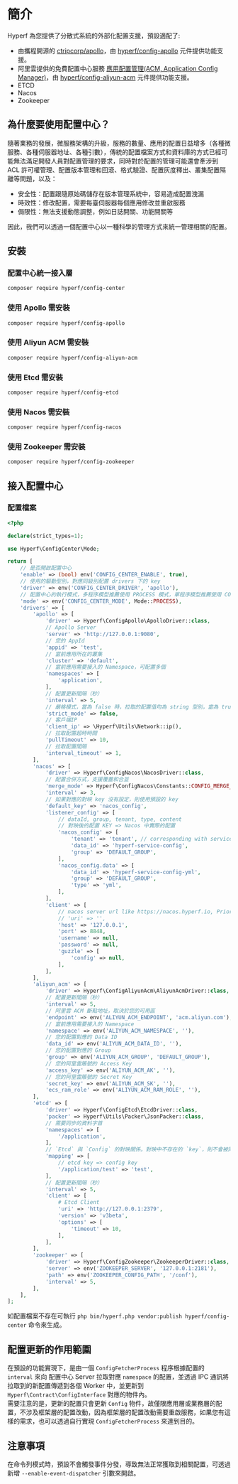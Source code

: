 # 簡介

Hyperf 為您提供了分散式系統的外部化配置支援，預設適配了:

- 由攜程開源的 [ctripcorp/apollo](https://github.com/ctripcorp/apollo)，由 [hyperf/config-apollo](https://github.com/hyperf/config-apollo) 元件提供功能支援。
- 阿里雲提供的免費配置中心服務 [應用配置管理(ACM, Application Config Manager)](https://help.aliyun.com/product/59604.html)，由 [hyperf/config-aliyun-acm](https://github.com/hyperf/config-aliyun-acm) 元件提供功能支援。
- ETCD
- Nacos
- Zookeeper

## 為什麼要使用配置中心？

隨著業務的發展，微服務架構的升級，服務的數量、應用的配置日益增多（各種微服務、各種伺服器地址、各種引數），傳統的配置檔案方式和資料庫的方式已經可能無法滿足開發人員對配置管理的要求，同時對於配置的管理可能還會牽涉到 ACL 許可權管理、配置版本管理和回滾、格式驗證、配置灰度釋出、叢集配置隔離等問題，以及：

- 安全性：配置跟隨原始碼儲存在版本管理系統中，容易造成配置洩漏
- 時效性：修改配置，需要每臺伺服器每個應用修改並重啟服務
- 侷限性：無法支援動態調整，例如日誌開關、功能開關等   

因此，我們可以透過一個配置中心以一種科學的管理方式來統一管理相關的配置。

## 安裝

### 配置中心統一接入層

```bash
composer require hyperf/config-center
```

### 使用 Apollo 需安裝

```bash
composer require hyperf/config-apollo
```

### 使用 Aliyun ACM 需安裝

```bash
composer require hyperf/config-aliyun-acm
```

### 使用 Etcd 需安裝

```bash
composer require hyperf/config-etcd
```

### 使用 Nacos 需安裝

```bash
composer require hyperf/config-nacos
```

### 使用 Zookeeper 需安裝

```bash
composer require hyperf/config-zookeeper
```

## 接入配置中心

### 配置檔案

```php
<?php

declare(strict_types=1);

use Hyperf\ConfigCenter\Mode;

return [
    // 是否開啟配置中心
    'enable' => (bool) env('CONFIG_CENTER_ENABLE', true),
    // 使用的驅動型別，對應同級別配置 drivers 下的 key
    'driver' => env('CONFIG_CENTER_DRIVER', 'apollo'),
    // 配置中心的執行模式，多程序模型推薦使用 PROCESS 模式，單程序模型推薦使用 COROUTINE 模式
    'mode' => env('CONFIG_CENTER_MODE', Mode::PROCESS),
    'drivers' => [
        'apollo' => [
            'driver' => Hyperf\ConfigApollo\ApolloDriver::class,
            // Apollo Server
            'server' => 'http://127.0.0.1:9080',
            // 您的 AppId
            'appid' => 'test',
            // 當前應用所在的叢集
            'cluster' => 'default',
            // 當前應用需要接入的 Namespace，可配置多個
            'namespaces' => [
                'application',
            ],
            // 配置更新間隔（秒）
            'interval' => 5,
            // 嚴格模式，當為 false 時，拉取的配置值均為 string 型別，當為 true 時，拉取的配置值會轉化為原配置值的資料型別
            'strict_mode' => false,
            // 客戶端IP
            'client_ip' => \Hyperf\Utils\Network::ip(),
            // 拉取配置超時時間
            'pullTimeout' => 10,
            // 拉取配置間隔
            'interval_timeout' => 1,
        ],
        'nacos' => [
            'driver' => Hyperf\ConfigNacos\NacosDriver::class,
            // 配置合併方式，支援覆蓋和合並
            'merge_mode' => Hyperf\ConfigNacos\Constants::CONFIG_MERGE_OVERWRITE,
            'interval' => 3,
            // 如果對應的對映 key 沒有設定，則使用預設的 key
            'default_key' => 'nacos_config',
            'listener_config' => [
                // dataId, group, tenant, type, content
                // 對映後的配置 KEY => Nacos 中實際的配置
                'nacos_config' => [
                    'tenant' => 'tenant', // corresponding with service.namespaceId
                    'data_id' => 'hyperf-service-config',
                    'group' => 'DEFAULT_GROUP',
                ],
                'nacos_config.data' => [
                    'data_id' => 'hyperf-service-config-yml',
                    'group' => 'DEFAULT_GROUP',
                    'type' => 'yml',
                ],
            ],
            'client' => [
                // nacos server url like https://nacos.hyperf.io, Priority is higher than host:port
                // 'uri' => '',
                'host' => '127.0.0.1',
                'port' => 8848,
                'username' => null,
                'password' => null,
                'guzzle' => [
                    'config' => null,
                ],
            ],
        ],
        'aliyun_acm' => [
            'driver' => Hyperf\ConfigAliyunAcm\AliyunAcmDriver::class,
            // 配置更新間隔（秒）
            'interval' => 5,
            // 阿里雲 ACM 斷點地址，取決於您的可用區
            'endpoint' => env('ALIYUN_ACM_ENDPOINT', 'acm.aliyun.com'),
            // 當前應用需要接入的 Namespace
            'namespace' => env('ALIYUN_ACM_NAMESPACE', ''),
            // 您的配置對應的 Data ID
            'data_id' => env('ALIYUN_ACM_DATA_ID', ''),
            // 您的配置對應的 Group
            'group' => env('ALIYUN_ACM_GROUP', 'DEFAULT_GROUP'),
            // 您的阿里雲賬號的 Access Key
            'access_key' => env('ALIYUN_ACM_AK', ''),
            // 您的阿里雲賬號的 Secret Key
            'secret_key' => env('ALIYUN_ACM_SK', ''),
            'ecs_ram_role' => env('ALIYUN_ACM_RAM_ROLE', ''),
        ],
        'etcd' => [
            'driver' => Hyperf\ConfigEtcd\EtcdDriver::class,
            'packer' => Hyperf\Utils\Packer\JsonPacker::class,
            // 需要同步的資料字首
            'namespaces' => [
                '/application',
            ],
            // `Etcd` 與 `Config` 的對映關係。對映中不存在的 `key`，則不會被同步到 `Config` 中
            'mapping' => [
                // etcd key => config key
                '/application/test' => 'test',
            ],
            // 配置更新間隔（秒）
            'interval' => 5,
            'client' => [
                # Etcd Client
                'uri' => 'http://127.0.0.1:2379',
                'version' => 'v3beta',
                'options' => [
                    'timeout' => 10,
                ],
            ],
        ],
        'zookeeper' => [
            'driver' => Hyperf\ConfigZookeeper\ZookeeperDriver::class,
            'server' => env('ZOOKEEPER_SERVER', '127.0.0.1:2181'),
            'path' => env('ZOOKEEPER_CONFIG_PATH', '/conf'),
            'interval' => 5,
        ],
    ],
];
```

如配置檔案不存在可執行 `php bin/hyperf.php vendor:publish hyperf/config-center` 命令來生成。


## 配置更新的作用範圍

在預設的功能實現下，是由一個 `ConfigFetcherProcess` 程序根據配置的 `interval` 來向 配置中心 Server 拉取對應 `namespace` 的配置，並透過 IPC 通訊將拉取到的新配置傳遞到各個 Worker 中，並更新到 `Hyperf\Contract\ConfigInterface` 對應的物件內。   
需要注意的是，更新的配置只會更新 `Config` 物件，故僅限應用層或業務層的配置，不涉及框架層的配置改動，因為框架層的配置改動需要重啟服務，如果您有這樣的需求，也可以透過自行實現 `ConfigFetcherProcess` 來達到目的。

## 注意事項

在命令列模式時，預設不會觸發事件分發，導致無法正常獲取到相關配置，可透過新增 `--enable-event-dispatcher` 引數來開啟。
